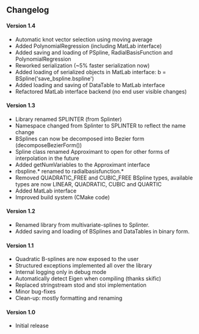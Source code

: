 ## Changelog

#### Version 1.4
- Automatic knot vector selection using moving average
- Added PolynomialRegression (including MatLab interface)
- Added saving and loading of PSpline, RadialBasisFunction and PolynomialRegression
- Reworked serialization (~5% faster serialization now)
- Added loading of serialized objects in MatLab interface: b = BSpline('save_bspline.bspline')
- Added loading and saving of DataTable to MatLab interface
- Refactored MatLab interface backend (no end user visible changes)

#### Version 1.3
- Library renamed SPLINTER (from Splinter)
- Namespace changed from Splinter to SPLINTER to reflect the name change
- BSplines can now be decomposed into Bezier form (decomposeBezierForm())
- Spline class renamed Approximant to open for other forms of interpolation in the future
- Added getNumVariables to the Approximant interface
- rbspline.* renamed to radialbasisfunction.*
- Removed QUADRATIC_FREE and CUBIC_FREE BSpline types, available types are now LINEAR, QUADRATIC, CUBIC and QUARTIC
- Added MatLab interface
- Improved build system (CMake code)

#### Version 1.2
- Renamed library from multivariate-splines to Splinter.
- Added saving and loading of BSplines and DataTables in binary form.

#### Version 1.1
- Quadratic B-splines are now exposed to the user
- Structured exceptions implemented all over the library
- Internal logging only in debug mode
- Automatically detect Eigen when compiling (thanks skific)
- Replaced stringstream stod and stoi implementation
- Minor bug-fixes
- Clean-up: mostly formatting and renaming

#### Version 1.0
- Initial release
